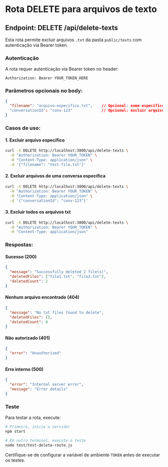 # Rota DELETE para arquivos de texto

## Endpoint: DELETE /api/delete-texts

Esta rota permite excluir arquivos `.txt` da pasta `public/texts` com autenticação via Bearer token.

### Autenticação

A rota requer autenticação via Bearer token no header:
```
Authorization: Bearer YOUR_TOKEN_HERE
```

### Parâmetros opcionais no body:

```json
{
  "filename": "arquivo-especifico.txt",    // Opcional: nome específico do arquivo
  "conversationId": "conv-123"             // Opcional: excluir arquivos de uma conversa
}
```

### Casos de uso:

#### 1. Excluir arquivo específico
```bash
curl -X DELETE http://localhost:3000/api/delete-texts \
  -H "Authorization: Bearer YOUR_TOKEN" \
  -H "Content-Type: application/json" \
  -d '{"filename": "test-file.txt"}'
```

#### 2. Excluir arquivos de uma conversa específica
```bash
curl -X DELETE http://localhost:3000/api/delete-texts \
  -H "Authorization: Bearer YOUR_TOKEN" \
  -H "Content-Type: application/json" \
  -d '{"conversationId": "conv-123"}'
```

#### 3. Excluir todos os arquivos txt
```bash
curl -X DELETE http://localhost:3000/api/delete-texts \
  -H "Authorization: Bearer YOUR_TOKEN" \
  -H "Content-Type: application/json"
```

### Respostas:

#### Sucesso (200)
```json
{
  "message": "Successfully deleted 2 file(s)",
  "deletedFiles": ["file1.txt", "file2.txt"],
  "deletedCount": 2
}
```

#### Nenhum arquivo encontrado (404)
```json
{
  "message": "No txt files found to delete",
  "deletedFiles": [],
  "deletedCount": 0
}
```

#### Não autorizado (401)
```json
{
  "error": "Unauthorized"
}
```

#### Erro interno (500)
```json
{
  "error": "Internal server error",
  "message": "Error details"
}
```

### Teste

Para testar a rota, execute:
```bash
# Primeiro, inicie o servidor
npm start

# Em outro terminal, execute o teste
node test/test-delete-route.js
```

Certifique-se de configurar a variável de ambiente `TOKEN` antes de executar os testes.
